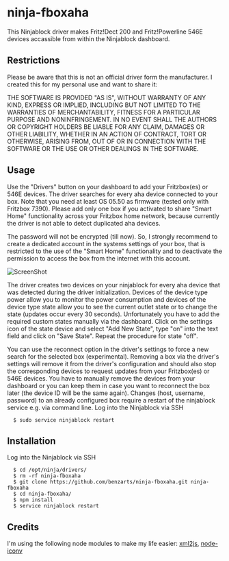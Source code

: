 ninja-fboxaha
===
This Ninjablock driver makes Fritz!Dect 200 and Fritz!Powerline 546E devices accassible from within the Ninjablock dashboard.

## Restrictions
Please be aware that this is not an official driver form the manufacturer. I created this for my personal use and want to share it:

THE SOFTWARE IS PROVIDED "AS IS", WITHOUT WARRANTY OF ANY KIND, EXPRESS OR IMPLIED, INCLUDING BUT NOT LIMITED TO THE WARRANTIES OF MERCHANTABILITY, FITNESS FOR A PARTICULAR PURPOSE AND NONINFRINGEMENT. IN NO EVENT SHALL THE AUTHORS OR COPYRIGHT HOLDERS BE LIABLE FOR ANY CLAIM, DAMAGES OR OTHER LIABILITY, WHETHER IN AN ACTION OF CONTRACT, TORT OR OTHERWISE, ARISING FROM, OUT OF OR IN CONNECTION WITH THE SOFTWARE OR THE USE OR OTHER DEALINGS IN THE SOFTWARE.

## Usage
Use the "Drivers" button on your dashboard to add your Fritzbox(es) or 546E devices. The driver searches for every aha device connected to your box. Note that you need at least OS 05.50 as firmware (tested only with Fritzbox 7390). Please add only one box if you activated to share "Smart Home" functionality across your Fritzbox home network, because currently the driver is not able to detect duplicated aha devices.

The password will not be encrypted (till now). So, I strongly recommend to create a dedicated account in the systems settings of your box, that is restricted to the use of the "Smart Home" functionality and to deactivate the permission to access the box from the internet with this account.

![ScreenShot](https://raw.github.com/benzarts/ninja-fboxaha/master/dashboard.png)

The driver creates two devices on your ninjablock for every aha device that was detected during the driver initialization. Devices of the device type power allow you to monitor the power consumption and devices of the device type state allow you to see the current outlet state or to change the state (updates occur every 30 seconds). Unfortunately you have to add the required custom states manually via the dashboard. Click on the settings icon of the state device and select "Add New State", type "on" into the text field and click on "Save State". Repeat the procedure for state "off". 
 
You can use the reconnect option in the driver's settings to force a new search for the selected box (experimental). Removing a box via the driver's settings will remove it from the driver's configuration and should also stop the corresponding devices to request updates from your Fritzbox(es) or 546E devices. You have to manually remove the devices from your dashboard or you can keep them in case you want to reconnect the box later (the device ID will be the same again). Changes (host, username, password) to an already configured box require a restart of the ninjablock service e.g. via command line. Log into the Ninjablock via SSH
```
  $ sudo service ninjablock restart
```

## Installation
Log into the Ninjablock via SSH 
```
  $ cd /opt/ninja/drivers/
  $ rm -rf ninja-fboxaha
  $ git clone https://github.com/benzarts/ninja-fboxaha.git ninja-fboxaha
  $ cd ninja-fboxaha/
  $ npm install
  $ service ninjablock restart
```

## Credits
I'm using the following node modules to make my life easier:
[xml2js](https://github.com/Leonidas-from-XIV/node-xml2js),
[node-iconv](https://github.com/bnoordhuis/node-iconv)
